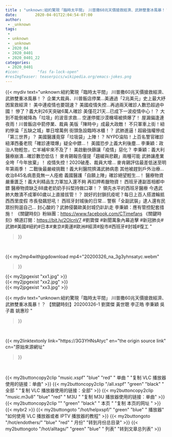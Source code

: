 ```yaml
---
title : "unknown:紐約驚現「臨時太平間」 川普撒60兆天價搶救經濟、武肺雙重冰風暴！？ 【關鍵時刻】20200326-1 劉寶傑 黃世聰 李正皓 李秉穎 吳子嘉 姚惠珍 "
date:        2020-04-01T22:04:54-07:00
author:
 - _unknown
tags:
 - 
 - unknown
 - _unknown
 - 2020_04
 - 2020_0401
 - 2020_0401_22
categories:
 - 2020_0401
#icon:        "fas fa-lock-open"
#resImgTeaser: teaserpics/wikipedia.org/emacs-jokes.png
---
```







{{< mydiv text="unknown:紐約驚現「臨時太平間」 川普撒60兆天價搶救經濟、武肺雙重冰風暴！？ 企業大裁員、川普飯店停業…美通過「2兆美元」史上最大紓困案救經濟！ 美中連疫情也要競速？ 美國疫情失控…再過兩天確診人數恐超過中國！ 慘了？義大利26天突破6萬人確診 美僅花21天…已成下一波疫情中心！？ 大到不能倒被降為「垃圾」的波音求救… 空運停擺沙漠機場被擠爆了！ 屋漏偏逢連夜雨！川普飯店中箭停業、裁員 美版「陳時中」成最大政敵！ 不只軍車上街！紐約慘淪「五缺之城」單日增萬例 街頭急設臨時冰櫃！？ 武肺進逼！超級強權慘成「第三世界」？ 美國醫護竟穿「垃圾袋」上陣！？ NYPD淪陷！上百名警官確診 紐澤西養老院「確診連環爆」疑全中鏢…！ 美國恐步上義大利後塵… 李秉穎：政治人物輕忽，亡羊補牢來不及了！ 美啟動快篩讓「疫情」惡化？ 李秉穎：義大利醫療崩潰…確診數恐低估！ 麥肯錫報告僅提「趨緩與悲觀」兩種可能 武肺讓產業全垮「今年放棄」！ 疫情失控！2020破產、裁員大增… 麥肯錫評估最差低迷至明年第兩季！ 二戰後最嚴峻挑戰！義大利醫院擠滿武肺病患 其他被趕到戶外治療… 收治845名病患竟無一人痊癒 義國醫護「自願上陣」確診絕望輕生…！ 醫療物資嚴重匱乏！義大利精品生力軍加入還不夠 再扣押希臘物資！ 西班牙連副首相都中鏢 醫療物資缺乏88歲老奶奶手抖堅持做口罩！？ 領先水平的西班牙醫療 今遇武肺大敵潰不成軍60歲以上直接拔管！？ 說好的封鎖抗疫呢？每日上百人搭渡輪抵西西里度假 市長發飆怒吼！ 西班牙封城後的日常… 警察「全副武裝」逮人還有民眾扮狗遛自己… 封心酸的？武肺侵襲歐美封城仍趴趴走 李秉穎：應有管控配套措施！  《關鍵時刻》粉絲團：https://www.facebook.com/CTimefans 《關鍵時刻》頻道訂閱：https://bit.ly/2OlcnV7  #劉寶傑 #新聞萬象內幕追擊 #新冠肺炎#武肺#美國#紐約#日本#東京#奧運#歐洲#經濟#股市#西班牙#封城#復工 "
>}}
<br>


{{< my2mp4withjpgdownload mp4="20200326_na_3g3yhnsatyc.webm"
>}}

{{< my2jpgexist "xx1.jpg" >}}<br>
{{< my2jpgexist "xx2.jpg" >}}<br>
{{< my2jpgexist "xx3.jpg" >}}<br>



{{< mydiv text="unknown:紐約驚現「臨時太平間」 川普撒60兆天價搶救經濟、武肺雙重冰風暴！？ 【關鍵時刻】20200326-1 劉寶傑 黃世聰 李正皓 李秉穎 吳子嘉 姚惠珍 "
>}}
<br>

{{< my2linktextonly link="https://3G3YHNsAtyc"
en="the origin source link" cn="原始來源網址"
>}}


<br>


{{< my2buttoncopy2clip "music.xspf"        "blue"   "red"    " 单曲 "  "复制 VLC 播放器使用的链接：单曲" >}} {{< my2buttoncopy2clip "/all.xspf"         "green"  "black"  " 全部 "  "复制 VLC 播放器使用的链接：全部" >}} {{< my2buttoncopy2clip "music.m3u8"        "blue"   "red"    " M3U  "    "复制 M3U 播放器使用的链接：单曲" >}} {{< my2buttoncopy2clip ""                  "green"  "black"  " 本页 "    "复制 本页的网址 " >}} {{< mybr2 >}} {{< my2buttongoto      "/hot/helpxspf/"    "green"  "blue"   " 播放器" "如何使用 VLC 播放器或者 IPTV 播放器的教程" >}} {{< my2buttongoto      "/hot/endothers/"   "blue"   "red"    " 月份"   "转到月份总目录" >}} {{< my2buttongoto      "/hot/alltags/"     "green"  "blue"   " 列表"   "转到文章总列表" >}} 
